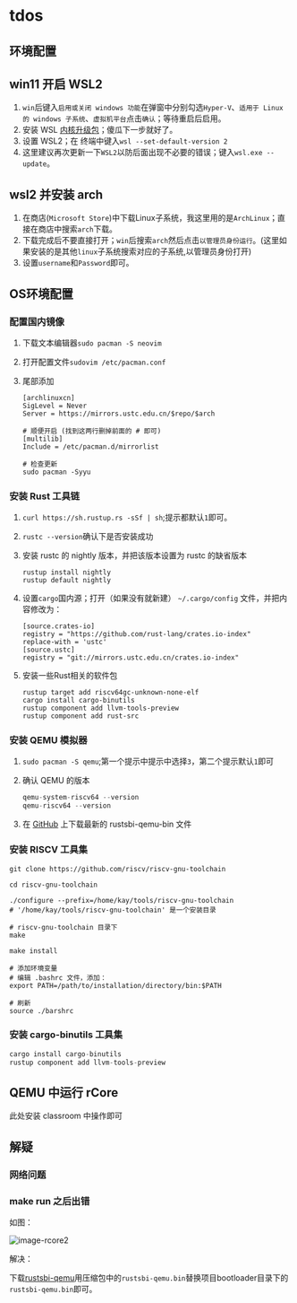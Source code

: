 # tdos

## 环境配置
## win11 开启 WSL2

1. `win`后键入`启用或关闭 windows 功能`在弹窗中分别勾选`Hyper-V`、`适用于 Linux 的 windows 子系统`、`虚拟机平台`点击`确认`；等待重启后启用。
2. 安装 WSL [内核升级包](https://wslstorestorage.blob.core.windows.net/wslblob/wsl_update_x64.msi)；傻瓜下一步就好了。
3. 设置 WSL2；在 终端中键入`wsl --set-default-version 2`
4. 这里建议再次更新一下`WSL2`以防后面出现不必要的错误；键入`wsl.exe --update`。

##  wsl2 并安装 arch

1. 在商店(`Microsoft Store`)中下载Linux子系统，我这里用的是`ArchLinux`；直接在商店中搜索`arch`下载。
2. 下载完成后不要直接打开；`win`后搜索`arch`然后点击`以管理员身份运行`。(这里如果安装的是其他`linux`子系统搜索对应的子系统,以管理员身份打开)
3. 设置`username`和`Password`即可。

## OS环境配置 

### 配置国内镜像

1. 下载文本编辑器`sudo pacman -S neovim`

2. 打开配置文件`sudovim /etc/pacman.conf`

3. 尾部添加

   ```shell
   [archlinuxcn]
   SigLevel = Never
   Server = https://mirrors.ustc.edu.cn/$repo/$arch
   
   # 顺便开启 (找到这两行删掉前面的 # 即可)
   [multilib]
   Include = /etc/pacman.d/mirrorlist
   
   # 检查更新
   sudo pacman -Syyu
   ```

### 安装 Rust 工具链

1. `curl https://sh.rustup.rs -sSf | sh`;提示都默认`1`即可。

2. `rustc --version`确认下是否安装成功

3. 安装 rustc 的 nightly 版本，并把该版本设置为 rustc 的缺省版本

   ```shell
   rustup install nightly
   rustup default nightly
   ```

4. 设置`cargo`国内源；打开（如果没有就新建） `~/.cargo/config` 文件，并把内容修改为：

   ```shell
   [source.crates-io]
   registry = "https://github.com/rust-lang/crates.io-index"
   replace-with = 'ustc'
   [source.ustc]
   registry = "git://mirrors.ustc.edu.cn/crates.io-index"
   ```

5. 安装一些Rust相关的软件包

   ```shell
   rustup target add riscv64gc-unknown-none-elf
   cargo install cargo-binutils
   rustup component add llvm-tools-preview
   rustup component add rust-src
   ```

### 安装 QEMU 模拟器

1. `sudo pacman -S qemu`;第一个提示中提示中选择`3`，第二个提示默认`1`即可

2. 确认 QEMU 的版本

   ```rust
   qemu-system-riscv64 --version
   qemu-riscv64 --version
   ```

3. 在 [GitHub]() 上下载最新的 rustsbi-qemu-bin 文件

### 安装 RISCV 工具集

```shell
git clone https://github.com/riscv/riscv-gnu-toolchain

cd riscv-gnu-toolchain

./configure --prefix=/home/kay/tools/riscv-gnu-toolchain
# '/home/kay/tools/riscv-gnu-toolchain' 是一个安装目录

# riscv-gnu-toolchain 目录下
make

make install

# 添加环境变量
# 编辑 .bashrc 文件，添加：
export PATH=/path/to/installation/directory/bin:$PATH

# 刷新
source ./barshrc
```

### 安装 cargo-binutils  工具集

```rust
cargo install cargo-binutils
rustup component add llvm-tools-preview
```



## QEMU 中运行 rCore

此处安装 classroom 中操作即可

## 解疑

### 网络问题

### make run 之后出错

如图：

![image-rcore2](/image/RISC-V/rcore/rcore2.png)

解决：

下载[rustsbi-qemu](https://github.com/rustsbi/rustsbi-qemu/releases/tag/Unreleased)用压缩包中的`rustsbi-qemu.bin`替换项目bootloader目录下的`rustsbi-qemu.bin`即可。



